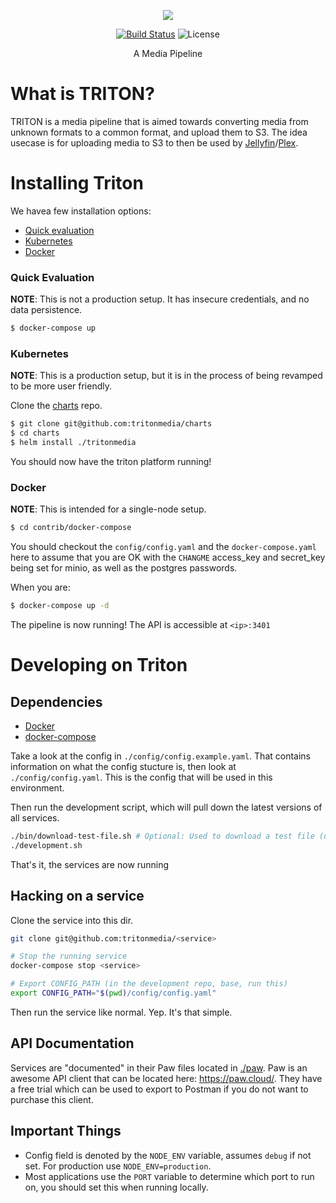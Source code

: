 <p align="center"><img src="https://github.com/tritonjs/ui/raw/master/html/css/img/tb.png" /></p>

<p align="center">
  <a href="http://nodemc.space:8080/job/NodeMC/"><img src="https://img.shields.io/badge/build-broken-red.svg" alt="Build Status" /></a>
  <img src="https://img.shields.io/badge/license-MIT-brightgreen.svg" alt="License" />
</p>

<p align="center">A Media Pipeline</p>

# What is TRITON?

TRITON is a media pipeline that is aimed towards converting media from unknown formats to a common format,
and upload them to S3. The idea usecase is for uploading media to S3 to then be used by 
[Jellyfin](https://github.com/jellyfin)/[Plex](https://github.com/plex).

# Installing Triton

We havea few installation options:

  * [Quick evaluation](#quick-evaluation)
  * [Kubernetes](#kubernetes) 
  * [Docker](#docker)

### Quick Evaluation

**NOTE**: This is not a production setup. It has insecure credentials, and no data persistence.

```bash
$ docker-compose up
```

### Kubernetes

**NOTE**: This is a production setup, but it is in the process of being revamped to be more user friendly.

Clone the [charts](https://github.com/tritonmedia/charts) repo.

```bash
$ git clone git@github.com:tritonmedia/charts
$ cd charts
$ helm install ./tritonmedia
```

You should now have the triton platform running!

### Docker

**NOTE**: This is intended for a single-node setup.

```bash
$ cd contrib/docker-compose
```

You should checkout the `config/config.yaml` and the `docker-compose.yaml` here to assume that you are OK
with the `CHANGME` access_key and secret_key being set for minio, as well as the postgres passwords.

When you are:

```bash
$ docker-compose up -d
```

The pipeline is now running! The API is accessible at `<ip>:3401`

# Developing on Triton

## Dependencies

  * [Docker](https://docs.docker.com/install/)
  * [docker-compose](https://docs.docker.com/compose/install/)

Take a look at the config in `./config/config.example.yaml`. That contains information on what the config stucture is,
then look at `./config/config.yaml`. This is the config that will be used in this environment.

Then run the development script, which will pull down the latest versions of all services.

```bash
./bin/download-test-file.sh # Optional: Used to download a test file (used by ./bin/emulate-webhook.sh)
./development.sh
```

That's it, the services are now running

## Hacking on a service

Clone the service into this dir.

```bash
git clone git@github.com:tritonmedia/<service>

# Stop the running service
docker-compose stop <service>

# Export CONFIG_PATH (in the development repo, base, run this)
export CONFIG_PATH="$(pwd)/config/config.yaml"
```

Then run the service like normal. Yep. It's that simple.

## API Documentation

Services are "documented" in their Paw files located in [./paw](paw). Paw is an awesome API client that can
be located here: https://paw.cloud/. They have a free trial which can be used to export to Postman if you do not
want to purchase this client.

## Important Things

 * Config field is denoted by the `NODE_ENV` variable, assumes `debug` if not set.
For production use `NODE_ENV=production`.
 * Most applications use the `PORT` variable to determine which port to run on, you should set this when running locally.
